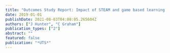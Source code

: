```yaml
---
title: "Outcomes Study Report: Impact of STEAM and game based learning grants programs in improving student engagement and learning outcomes, and building teacher skills in technology …"
date: 2019-01-01
publishDate: 2021-08-03T04:08:05.265604Z
authors: ["J Hunter", "C Graham"]
publication_types: ["2"]
abstract: ""
featured: false
publication: "*UTS*"
---
```


